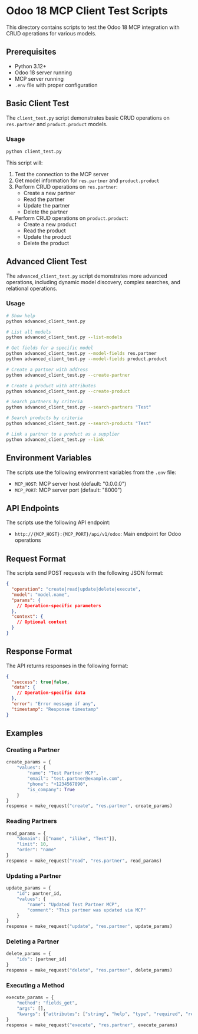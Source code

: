 # Odoo 18 MCP Client Test Scripts

This directory contains scripts to test the Odoo 18 MCP integration with CRUD operations for various models.

## Prerequisites

- Python 3.12+
- Odoo 18 server running
- MCP server running
- `.env` file with proper configuration

## Basic Client Test

The `client_test.py` script demonstrates basic CRUD operations on `res.partner` and `product.product` models.

### Usage

```bash
python client_test.py
```

This script will:
1. Test the connection to the MCP server
2. Get model information for `res.partner` and `product.product`
3. Perform CRUD operations on `res.partner`:
   - Create a new partner
   - Read the partner
   - Update the partner
   - Delete the partner
4. Perform CRUD operations on `product.product`:
   - Create a new product
   - Read the product
   - Update the product
   - Delete the product

## Advanced Client Test

The `advanced_client_test.py` script demonstrates more advanced operations, including dynamic model discovery, complex searches, and relational operations.

### Usage

```bash
# Show help
python advanced_client_test.py

# List all models
python advanced_client_test.py --list-models

# Get fields for a specific model
python advanced_client_test.py --model-fields res.partner
python advanced_client_test.py --model-fields product.product

# Create a partner with address
python advanced_client_test.py --create-partner

# Create a product with attributes
python advanced_client_test.py --create-product

# Search partners by criteria
python advanced_client_test.py --search-partners "Test"

# Search products by criteria
python advanced_client_test.py --search-products "Test"

# Link a partner to a product as a supplier
python advanced_client_test.py --link
```

## Environment Variables

The scripts use the following environment variables from the `.env` file:

- `MCP_HOST`: MCP server host (default: "0.0.0.0")
- `MCP_PORT`: MCP server port (default: "8000")

## API Endpoints

The scripts use the following API endpoint:

- `http://{MCP_HOST}:{MCP_PORT}/api/v1/odoo`: Main endpoint for Odoo operations

## Request Format

The scripts send POST requests with the following JSON format:

```json
{
  "operation": "create|read|update|delete|execute",
  "model": "model.name",
  "params": {
    // Operation-specific parameters
  },
  "context": {
    // Optional context
  }
}
```

## Response Format

The API returns responses in the following format:

```json
{
  "success": true|false,
  "data": {
    // Operation-specific data
  },
  "error": "Error message if any",
  "timestamp": "Response timestamp"
}
```

## Examples

### Creating a Partner

```python
create_params = {
    "values": {
        "name": "Test Partner MCP",
        "email": "test.partner@example.com",
        "phone": "+1234567890",
        "is_company": True
    }
}
response = make_request("create", "res.partner", create_params)
```

### Reading Partners

```python
read_params = {
    "domain": [["name", "ilike", "Test"]],
    "limit": 10,
    "order": "name"
}
response = make_request("read", "res.partner", read_params)
```

### Updating a Partner

```python
update_params = {
    "id": partner_id,
    "values": {
        "name": "Updated Test Partner MCP",
        "comment": "This partner was updated via MCP"
    }
}
response = make_request("update", "res.partner", update_params)
```

### Deleting a Partner

```python
delete_params = {
    "ids": [partner_id]
}
response = make_request("delete", "res.partner", delete_params)
```

### Executing a Method

```python
execute_params = {
    "method": "fields_get",
    "args": [],
    "kwargs": {"attributes": ["string", "help", "type", "required", "relation"]}
}
response = make_request("execute", "res.partner", execute_params)
```
